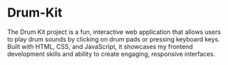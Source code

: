 # Drum-Kit
The Drum Kit project is a fun, interactive web application that allows users to play drum sounds by clicking on drum pads or pressing keyboard keys. Built with HTML, CSS, and JavaScript, it showcases my frontend development skills and ability to create engaging, responsive interfaces.

